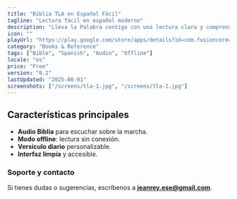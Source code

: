 ```yaml
---
title: "Biblia TLA en Español Fácil"
tagline: "Lectura fácil en español moderno"
description: "Lleva la Palabra contigo con una lectura clara y comprensible. Incluye modo offline, audio, planes y versículos diarios."
icon: ""
playUrl: "https://play.google.com/store/apps/details?id=com.fusioncoreapps.biblia.tla"
category: "Books & Reference"
tags: ["Bible", "Spanish", "Audio", "Offline"]
locale: "es"
price: "Free"
version: "0.2"
lastUpdated: "2025-08-01"
screenshots: ["/screens/tla-1.jpg", "/screens/tla-2.jpg"]
---
```


## Características principales

- **Audio Biblia** para escuchar sobre la marcha.
- **Modo offline**: lectura sin conexión.
- **Versículo diario** personalizable.
- **Interfaz limpia** y accesible.

### Soporte y contacto

Si tienes dudas o sugerencias, escríbenos a **jeanrey.ese@gmail.com**.
